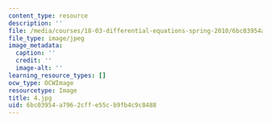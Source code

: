 ```yaml
---
content_type: resource
description: ''
file: /media/courses/18-03-differential-equations-spring-2010/6bc03954a7962cffe55cb9fb4c9c8488_4.jpg
file_type: image/jpeg
image_metadata:
  caption: ''
  credit: ''
  image-alt: ''
learning_resource_types: []
ocw_type: OCWImage
resourcetype: Image
title: 4.jpg
uid: 6bc03954-a796-2cff-e55c-b9fb4c9c8488
---
```

